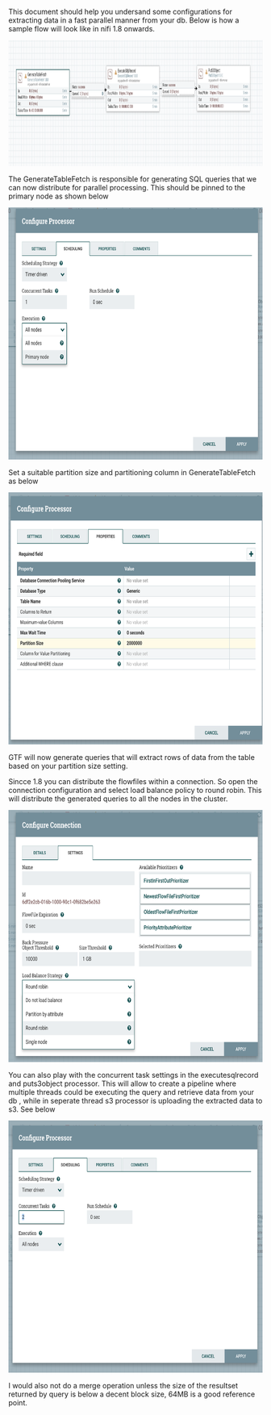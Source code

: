 This document should help you undersand some configurations for extracting data in a fast parallel manner from your db. Below is how a sample flow will look like in nifi 1.8 onwards.

<img src="Screen%20Shot%202019-06-19%20at%2012.16.45%20AM.png" alt="nifi flow" width="1000" height="250">

The GenerateTableFetch is responsible for generating SQL queries that we can now distribute for parallel processing. This should be pinned to the primary node as shown below

<img src="Screen%20Shot%202019-06-19%20at%2012.21.24%20AM.png" alt="pin to primary" width="1000" height="500">

Set a suitable partition size and partitioning column in GenerateTableFetch as below

<img src="Screen%20Shot%202019-06-19%20at%2012.22.12%20AM.png" alt="partition" width="1000" height="500">


GTF will now generate queries that will extract rows of data from the table based on your partition size setting.


Sincce 1.8 you can distribute the flowfiles within a connection. So open the connection configuration and select load balance policy to round robin. This will distribute the generated queries to all the nodes in the cluster.

<img src="Screen%20Shot%202019-06-19%20at%2012.28.38%20AM.png" alt="distribute" width="1000" height="500">


You can also play with the concurrent task settings in the executesqlrecord and puts3object processor. This will allow to create a pipeline where multiple threads could be executing the query and retrieve data from your db , while in seperate thread s3 processor is uploading the extracted data to s3. See below

<img src="Screen%20Shot%202019-06-19%20at%2012.27.51%20AM.png" alt="distribute" width="1000" height="500">

I would also not do a merge operation unless the size of the resultset returned by query is below a decent block size, 64MB is a good reference point.
